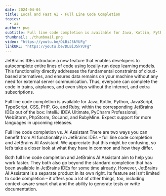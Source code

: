 ```yaml
---
date: 2024-04-04
title: Local and Fast AI - Full Line Code Completion
topics:
  - ai
author: pwe
subtitle: Full line code completion is available for Java, Kotlin, Python, JavaScript, TypeScript, CSS, PHP, Go, and Ruby.
thumbnail: ./thumbnail.png
video: "https://youtu.be/DLBiJ5kYUFg"
linkURL: "https://youtu.be/DLBiJ5kYUFg"
---
```


JetBrains IDEs introduce a new feature that enables developers to autocomplete entire lines of code using locally-run deep learning models. This functionality directly addresses the fundamental constraints of cloud-based alternatives, and ensures data remains on your machine without any need for external server communication. Thus, everyone can complete the code in trains, airplanes, and even ships without the internet, and extra subscriptions.

Full line code completion is available for Java, Kotlin, Python, JavaScript, TypeScript, CSS, PHP, Go, and Ruby, within the corresponding JetBrains IDEs out of the box: IntelliJ IDEA Ultimate, PyCharm Professional, WebStorm, PhpStorm, GoLand, and RubyMine. Expect support for more languages in upcoming releases.

Full line code completion vs. AI Assistant
There are two ways you can benefit from AI functionality in JetBrains IDEs – full line code completion and JetBrains AI Assistant. We appreciate that this might be confusing, so let’s take a closer look at what they have in common and how they differ.

Both full line code completion and JetBrains AI Assistant aim to help you work faster. They both also go beyond the standard completion that has been available in JetBrains IDEs for some time already. However, JetBrains AI Assistant is a separate product in its own right. Its feature set isn’t limited to code completion – it offers you a lot of other things, too, including context-aware smart chat and the ability to generate tests or write documentation.
